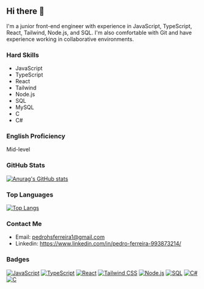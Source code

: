 ## Hi there 👋

I'm a junior front-end engineer with experience in JavaScript, TypeScript, React, Tailwind, Node.js, and SQL. I'm also comfortable with Git and have experience working in collaborative environments.

### Hard Skills
- JavaScript
- TypeScript
- React
- Tailwind
- Node.js
- SQL
- MySQL
- C
- C#

### English Proficiency
Mid-level

### GitHub Stats
[![Anurag's GitHub stats](https://github-readme-stats.vercel.app/api?username=pedroferreira37&show_icons=true&theme=dracula)](https://github.com/anuraghazra/github-readme-stats)

### Top Languages
[![Top Langs](https://github-readme-stats.vercel.app/api/top-langs/?username=pedroferreira37&layout=compact&theme=dracula)](https://github.com/anuraghazra/github-readme-stats)

### Contact Me
- Email: pedrohsferreira1@gmail.com
- Linkedin: https://www.linkedin.com/in/pedro-ferreira-993873214/

### Badges
[![JavaScript](https://img.shields.io/badge/-JavaScript-F7DF1E?style=flat&logo=javascript&logoColor=black)](https://github.com/pedroferreira37)
[![TypeScript](https://img.shields.io/badge/-TypeScript-007ACC?style=flat&logo=typescript&logoColor=white)](https://github.com/pedroferreira37)
[![React](https://img.shields.io/badge/-React-61DAFB?style=flat&logo=react&logoColor=black)](https://github.com/yourusername)
[![Tailwind CSS](https://img.shields.io/badge/-Tailwind%20CSS-38B2AC?style=flat&logo=tailwind-css&logoColor=white)](https://github.com/pedroferreira37)
[![Node.js](https://img.shields.io/badge/-Node.js-339933?style=flat&logo=node-dot-js&logoColor=white)](https://github.com/pedroferreira37)
[![SQL](https://img.shields.io/badge/-SQL-4479A1?style=flat&logo=postgresql&logoColor=white)](https://github.com/pedroferreira37)
[![C#](https://img.shields.io/badge/c%23-%23239120.svg?style=for-the-badge&logo=c-sharp&logoColor=white)](https://github.com/pedroferreira37)
[![C](https://img.shields.io/badge/c-%2300599C.svg?style=for-the-badge&logo=c&logoColor=white)](https://github.com/pedroferreira37)

